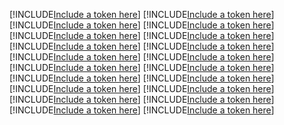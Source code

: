 [!INCLUDE[Include a token here](refs1531393788962/r1.md)]
[!INCLUDE[Include a token here](refs1531393788962/r2.md)]
[!INCLUDE[Include a token here](refs1531393788962/r3.md)]
[!INCLUDE[Include a token here](refs1531393788962/r4.md)]
[!INCLUDE[Include a token here](refs1531393788962/r5.md)]
[!INCLUDE[Include a token here](refs1531393788962/r6.md)]
[!INCLUDE[Include a token here](refs1531393788962/r7.md)]
[!INCLUDE[Include a token here](refs1531393788962/r8.md)]
[!INCLUDE[Include a token here](refs1531393788962/r9.md)]
[!INCLUDE[Include a token here](refs1531393788962/r10.md)]
[!INCLUDE[Include a token here](refs1531393788962/r11.md)]
[!INCLUDE[Include a token here](refs1531393788962/r12.md)]
[!INCLUDE[Include a token here](refs1531393788962/r13.md)]
[!INCLUDE[Include a token here](refs1531393788962/r14.md)]
[!INCLUDE[Include a token here](refs1531393788962/r15.md)]
[!INCLUDE[Include a token here](refs1531393788962/r16.md)]
[!INCLUDE[Include a token here](refs1531393788962/r17.md)]
[!INCLUDE[Include a token here](refs1531393788962/r18.md)]
[!INCLUDE[Include a token here](refs1531393788962/r19.md)]
[!INCLUDE[Include a token here](refs1531393788962/r20.md)]